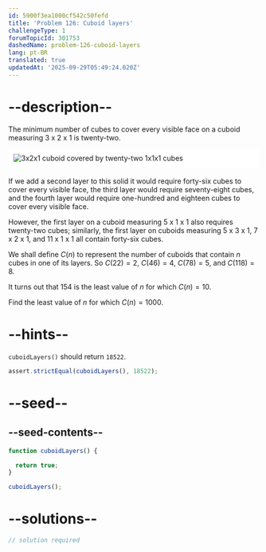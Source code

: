 ```yaml
---
id: 5900f3ea1000cf542c50fefd
title: 'Problem 126: Cuboid layers'
challengeType: 1
forumTopicId: 301753
dashedName: problem-126-cuboid-layers
lang: pt-BR
translated: true
updatedAt: '2025-09-29T05:49:24.020Z'
---
```


# --description--

The minimum number of cubes to cover every visible face on a cuboid measuring 3 x 2 x 1 is twenty-two.

<img alt="3x2x1 cuboid covered by twenty-two 1x1x1 cubes" src="https://cdn.freecodecamp.org/curriculum/project-euler/cuboid-layers.png" style="background-color: white; padding: 10px; display: block; margin-right: auto; margin-left: auto; margin-bottom: 1.2rem;">

If we add a second layer to this solid it would require forty-six cubes to cover every visible face, the third layer would require seventy-eight cubes, and the fourth layer would require one-hundred and eighteen cubes to cover every visible face.

However, the first layer on a cuboid measuring 5 x 1 x 1 also requires twenty-two cubes; similarly, the first layer on cuboids measuring 5 x 3 x 1, 7 x 2 x 1, and 11 x 1 x 1 all contain forty-six cubes.

We shall define $C(n)$ to represent the number of cuboids that contain $n$ cubes in one of its layers. So $C(22) = 2$, $C(46) = 4$, $C(78) = 5$, and $C(118) = 8$.

It turns out that 154 is the least value of $n$ for which $C(n) = 10$.

Find the least value of $n$ for which $C(n) = 1000$.

# --hints--

`cuboidLayers()` should return `18522`.

```js
assert.strictEqual(cuboidLayers(), 18522);
```

# --seed--

## --seed-contents--

```js
function cuboidLayers() {

  return true;
}

cuboidLayers();
```

# --solutions--

```js
// solution required
```
